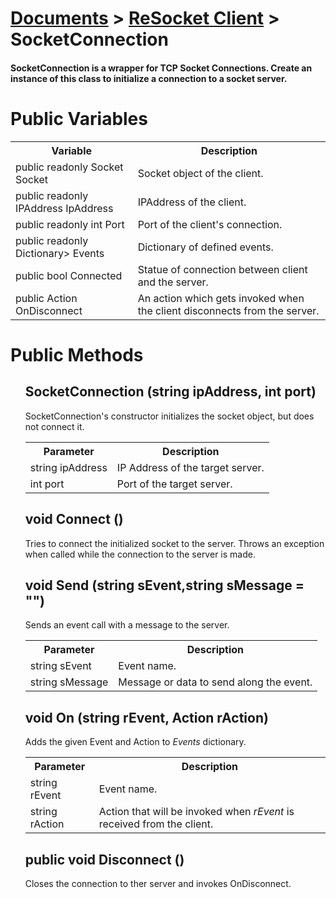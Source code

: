# [Documents](https://github.com/Tidominer/ReSocket/blob/main/Documents/Documents.md) > [ReSocket Client](https://github.com/Tidominer/ReSocket/blob/main/Documents/ReSocket%20Client/ReSocketClient.md) > SocketConnection
#### SocketConnection is a wrapper for TCP Socket Connections. Create an instance of this class to initialize a connection to a socket server.

# Public Variables

<table>
  <tr>
    <th>Variable</th>
    <th>Description</th>
  </tr>
  <tr>
    <td> public readonly Socket Socket </td>
    <td> Socket object of the client. </td>
  </tr>
  <tr>
    <td> public readonly IPAddress IpAddress </td>
    <td> IPAddress of the client. </td>
  </tr>
  <tr>
    <td> public readonly int Port </td>
    <td> Port of the client's connection. </td>
  </tr>
  <tr>
    <td> public readonly Dictionary<string, Action<string>> Events </td>
    <td> Dictionary of defined events. </td>
  </tr>
  <tr>
    <td> public bool Connected </td>
    <td> Statue of connection between client and the server. </td>
  </tr>
  <tr>
    <td> public Action OnDisconnect </td>
    <td> An action which gets invoked when the client disconnects from the server. </td>
  </tr>
  </table>

# Public Methods

<ul>
  <l1> <h2> SocketConnection (string ipAddress, int port) </h2> </li>
  SocketConnection's constructor initializes the socket object, but does not connect it.
  <table>
    <tr>
      <th>Parameter</th>
      <th>Description</th>
    </tr>
    <tr>
      <td>string ipAddress</td>
      <td>IP Address of the target server.</td>
    </tr>
    <tr>
      <td>int port</td>
      <td>Port of the target server.</td>
    </tr>
  </table>
  <l1> <h2> void Connect () </h2> </li>
  Tries to connect the initialized socket to the server. Throws an exception when called while the connection to the server is made.
  <l1> <h2> void Send (string sEvent,string sMessage = "") </h2> </li>
  Sends an event call with a message to the server.
    <table>
    <tr>
      <th>Parameter</th>
      <th>Description</th>
    </tr>
    <tr>
      <td>string sEvent</td>
      <td>Event name.</td>
    </tr>
    <tr>
      <td>string sMessage</td>
      <td>Message or data to send along the event.</td>
    </tr>
  </table>
  <l1> <h2> void On (string rEvent, Action<string> rAction) </h2> </li>
  Adds the given Event and Action to <i>Events</i> dictionary.
  <table>
    <tr>
      <th>Parameter</th>
      <th>Description</th>
    </tr>
    <tr>
      <td>string rEvent</td>
      <td>Event name.</td>
    </tr>
    <tr>
      <td>string rAction</td>
      <td>Action that will be invoked when <i>rEvent</i> is received from the client.</td>
    </tr>
  </table>
  <l1> <h2> public void Disconnect () </h2> </li>
  Closes the connection to ther server and invokes OnDisconnect.
</ul>
